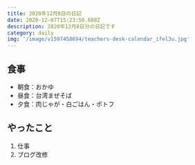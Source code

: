```yaml
---
title: 2020年12月8日の日記
date: 2020-12-07T15:23:50.688Z
description: 2020年12月8日分の日記です
category: daily
img: '/image/v1597458694/teachers-desk-calendar_ifel3u.jpg'
---
```


## 食事

- 朝食：おかゆ
- 昼食：台湾まぜそば
- 夕食：肉じゃが・白ごはん・ポトフ

## やったこと

1. 仕事
2. ブログ改修
